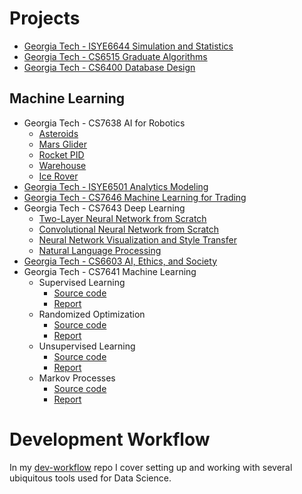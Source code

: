 # Projects
* [Georgia Tech - ISYE6644 Simulation and Statistics](https://github.com/francisco-camargo/isye6644-simulation)
* [Georgia Tech - CS6515 Graduate Algorithms](https://github.com/francisco-camargo/cs6515-intro-grad-algo)
* [Georgia Tech - CS6400 Database Design](https://github.com/francisco-camargo/cs6400-database-design-tradeplaza)

## Machine Learning
  * Georgia Tech - CS7638 AI for Robotics
    * [Asteroids](https://github.com/francisco-camargo/cs7638-ai4r-p1-asteroids)
    * [Mars Glider](https://github.com/francisco-camargo/cs7638-ai4r-p2-marsglider)
    * [Rocket PID](https://github.com/francisco-camargo/cs7638-ai4r-p3-rocketpid)
    * [Warehouse](https://github.com/francisco-camargo/cs7638-ai4r-p4-warehouse)
    * [Ice Rover](https://github.com/francisco-camargo/cs7638-ai4r-p5-icerover)
  * [Georgia Tech - ISYE6501 Analytics Modeling](https://github.com/francisco-camargo/isye6501-analyticsmodeling)
  * [Georgia Tech - CS7646 Machine Learning for Trading](https://github.com/francisco-camargo/cs7646-ml4t)
  * Georgia Tech - CS7643 Deep Learning
    * [Two-Layer Neural Network from Scratch](https://github.com/francisco-camargo/cs7643-deep-learning-p1-nn-from-scratch)
    * [Convolutional Neural Network from Scratch](https://github.com/francisco-camargo/cs7643-deep-learning-p2-cnn-from-scratch)
    * [Neural Network Visualization and Style Transfer](https://github.com/francisco-camargo/cs7643-deep-learning-p3-nn-visualization-and-style-transfer)
    * [Natural Language Processing](https://github.com/francisco-camargo/cs7643-deep-learning-p4-nlp)
  * [Georgia Tech - CS6603 AI, Ethics, and Society](https://github.com/francisco-camargo/cs6603-ai-ethics-society)
  * Georgia Tech - CS7641 Machine Learning
    * Supervised Learning
      * [Source code](https://github.com/francisco-camargo/cs7641-machine-learning-p1-supervised-learning-src)
      * [Report](https://github.com/francisco-camargo/cs7641-machine-learning-p1-supervised-learning-report)
    * Randomized Optimization
      * [Source code](https://github.com/francisco-camargo/cs7641-machine-learning-p2-randomized-optimization-src)
      * [Report](https://github.com/francisco-camargo/cs7641-machine-learning-p2-randomized-optimization-report)
    * Unsupervised Learning
      * [Source code](https://github.com/francisco-camargo/cs7641-machine-learning-p3-unsupervised-learning-src)
      * [Report](https://github.com/francisco-camargo/cs7641-machine-learning-p3-unsupervised-learning-report)
    * Markov Processes
      * [Source code](https://github.com/francisco-camargo/cs7641-machine-learning-p4-markov-processes-src)
      * [Report](https://github.com/francisco-camargo/cs7641-machine-learning-p4-markov-processes-report)

# Development Workflow
In my [dev-workflow](https://github.com/francisco-camargo/dev-workflow) repo I cover setting up and working with several ubiquitous tools used for Data Science.
